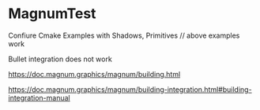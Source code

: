# MagnumTest


Confiure Cmake Examples with 
Shadows,
Primitives
// above examples work


Bullet integration does not work

https://doc.magnum.graphics/magnum/building.html

https://doc.magnum.graphics/magnum/building-integration.html#building-integration-manual